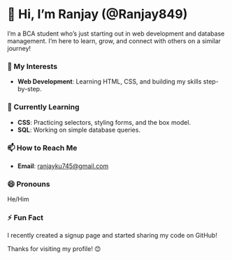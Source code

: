 # 👋 Hi, I’m Ranjay (@Ranjay849)

I’m a BCA student who’s just starting out in web development and database management. I’m here to learn, grow, and connect with others on a similar journey!

### 👀 My Interests
- **Web Development**: Learning HTML, CSS, and building my skills step-by-step.

### 🌱 Currently Learning
- **CSS**: Practicing selectors, styling forms, and the box model.
- **SQL**: Working on simple database queries.

### 📫 How to Reach Me
- **Email**: ranjayku745@gmail.com

### 😄 Pronouns
He/Him

### ⚡ Fun Fact
I recently created a signup page and started sharing my code on GitHub!

Thanks for visiting my profile! 😊